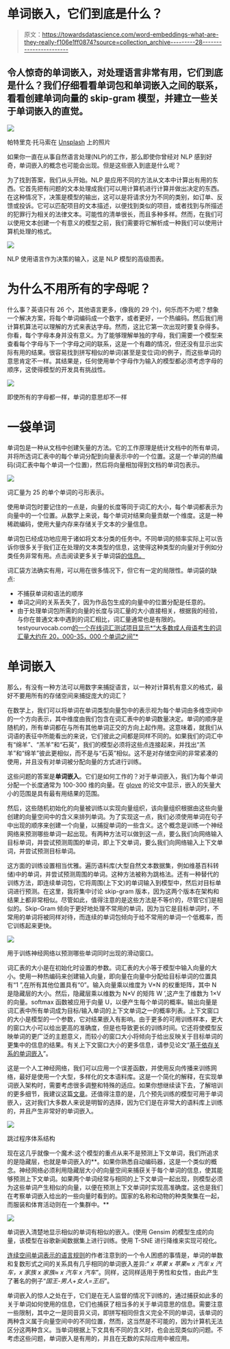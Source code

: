 # 单词嵌入，它们到底是什么？

> 原文：<https://towardsdatascience.com/word-embeddings-what-are-they-really-f106e1ff0874?source=collection_archive---------28----------------------->

## 令人惊奇的单词嵌入，对处理语言非常有用，它们到底是什么？我们仔细看看单词包和单词嵌入之间的联系，看看创建单词向量的 skip-gram 模型，并建立一些关于单词嵌入的直觉。

![](img/7f93be275a5426ce4c012b8e9e190cd6.png)

帕特里克·托马索在 [Unsplash](/s/photos/words?utm_source=unsplash&utm_medium=referral&utm_content=creditCopyText) 上的照片

如果你一直在从事自然语言处理(NLP)的工作，那么即使你曾经对 NLP 感到好奇，单词嵌入的概念也可能会出现。但是这些嵌入到底是什么呢？

为了找到答案，我们从头开始。NLP 是应用不同的方法从文本中计算出有用的东西。它首先把有问题的文本处理成我们可以用计算机进行计算并做出决定的东西。在这种情况下，决策是模型的输出，这可以是将请求分为不同的类别，如订单、反馈或投诉。它可以匹配项目的文本描述，以便找到类似的项目，或者找到与所描述的犯罪行为相关的法律文本。可能性的清单很长，而且多种多样。然而，在我们可以使用文本创建一个有意义的模型之前，我们需要将它解析成一种我们可以使用计算机处理的格式。

![](img/aa0b92359d09028e1e634732a2387a58.png)

NLP 使用语言作为决策的输入，这是 NLP 模型的高级图表。

# 为什么不用所有的字母呢？

什么事？英语只有 26 个，其他语言更多，(像我的 29 个)，何乐而不为呢？想象一个解决方案，将每个单词编码成一个数字，或者更好，一个热编码。然后我们用计算机算法可以理解的方式来表达字母。然而，这比它第一次出现时要复杂得多。你看，每个字母本身并没有意义。为了能够理解单独的字母，我们需要一个模型来查看每个字母与下一个字母之间的联系，这是一个有趣的情况，但还没有显示出实际有用的结果。很容易找到拼写相似的单词(甚至是变位词)的例子，而这些单词的意思肯定不一样。其结果是，任何使用单个字母作为输入的模型都必须考虑字母的顺序，这使得模型的开发具有挑战性。

![](img/47792e183618e8ba2606edcf24a4e931.png)

即使所有的字母都一样，单词的意思却不一样

# 一袋单词

单词包是一种从文档中创建矢量的方法。它的工作原理是统计文档中的所有单词，并将所选词汇表中的每个单词分配到向量表示中的一个位置。这是一个单词的热编码(词汇表中每个单词一个位置)，然后将向量相加得到文档的单词包表示。

![](img/123f11386f3596ea8271199ec0bbbc12.png)

词汇量为 25 的单个单词的弓形表示。

使用单词包时要记住的一点是，向量的长度等同于词汇的大小，每个单词都表示为向量中的一个位置。从数学上来说，每个单词对结果向量贡献一个维度。这是一种稀疏编码，使用大量内存来存储关于文本的少量信息。

单词包已经成功地应用于诸如将文本分类的任务中。不同单词的频率实际上可以告诉你很多关于我们正在处理的文本类型的信息，这使得这种类型的向量对于例如分类任务非常有用。点击阅读更多关于单词袋[的信息。](https://en.wikipedia.org/wiki/Bag-of-words_model)

词汇袋方法确实有用，可以用在很多情况下，但它有一定的局限性。单词袋的缺点:

*   不捕获单词和语法的顺序
*   单词之间的关系丢失了，因为作品包生成的向量中的位置分配是任意的。
*   由于处理单词包所需的向量的长度与词汇量的大小直接相关，根据我的经验，与你在普通文本中遇到的词汇相比，词汇量通常也是有限的。testyourvocab.com[的一个在线词汇测试项目显示*“大多数成人母语考生的词汇量大约在 20，000-35，000 个单词之间”*](http://testyourvocab.com/blog.php)

# 单词嵌入

那么，有没有一种方法可以用数字来捕捉语言，以一种对计算机有意义的格式，最好不要用所有的存储空间来捕捉庞大的词汇？

在数学上，我们可以将单词在单词类型向量包中的表示视为每个单词由多维空间中的一个方向表示，其中维度由我们包含在词汇表中的单词数量决定。单词的顺序是随机的，所有单词都在与所有其他单词正交的方向上起作用。这意味着，就我们从词语的表征中所能看出的来说，它们彼此之间都是同样不同的。如果我们的词汇中有“绵羊”、“羔羊”和“石英”，我们的模型必须将这些点连接起来，并找出“羔羊”和“绵羊”彼此更相似，而不是与“石英”相似。这不是对存储空间的非常紧凑的使用，并且没有对单词被分配向量的方式进行训练。

这些问题的答案是**单词嵌入**。它们是如何工作的？对于单词嵌入，我们为每个单词分配一个长度通常为 100-300 维的向量。在 [glove](https://nlp.stanford.edu/pubs/glove.pdf) 的论文中显示，嵌入的矢量大小的范围是具有最有用结果的范围。

然后，这些随机初始化的向量被训练以实现向量组织，该向量组织根据由这些向量创建的向量空间中的含义来排列单词。为了实现这一点，我们必须使用单词在句子中出现的顺序来创建一个向量，以捕捉单词的一些含义。这个概念是训练一个神经网络来预测哪些单词一起出现。有两种方法可以做到这一点，要么我们向网络输入目标单词，并尝试预测周围的单词，即上下文单词，要么我们向网络输入上下文单词，并尝试预测目标单词。

这方面的训练设置相当优雅。遍历语料库(大型自然文本数据集，例如维基百科转储)中的单词，并尝试预测周围的单词。这种方法被称为跳格法。还有一种替代的训练方法，即连续单词包，它将周围(上下文)的单词输入到模型中，然后对目标单词进行预测。在这里，我将集中讨论 skip-gram 版本，因为这两个版本在架构和结果上都非常相似。尽管如此，值得注意的是这些方法是不等价的，尽管它们是相似的。Skip-Gram 倾向于更好地处理不常用的单词，因为当它是目标单词时，不常用的单词将被同样对待，而连续的单词包倾向于给不常用的单词一个低概率，而它训练起来更快。

![](img/744e806b79e39171acfb5bf9705bdac0.png)

用于训练神经网络以预测哪些单词同时出现的滑动窗口。

词汇表的大小是在初始化时设置的参数。词汇表的大小等于模型中输入向量的大小。使用一种热编码来创建输入向量，即向量在向量中分配给目标单词的位置具有“1 ”,在所有其他位置具有“0”。输入向量乘以维度为 V×N 的权重矩阵，其中 N 是隐藏层的大小。然后，隐藏层乘以维数为 N×V 的矩阵 W ’,这产生了维数为 1×V 的向量。softmax 函数被应用于向量 U，以便产生每个单词的概率。输出向量是词汇表中所有单词成为目标/输入单词的上下文单词之一的概率列表。上下文窗口的大小是模型的一个参数，它对结果嵌入有影响。由于更多的可用训练样本，更大的窗口大小可以给出更高的准确度，但是也导致更长的训练时间。它还将使模型反映单词的更广泛的主题意义，而较小的窗口大小将倾向于给出反映关于目标单词的更集中的信息的结果。有关上下文窗口大小的更多信息，请参见论文“[基于依存关系的单词嵌入](https://www.aclweb.org/anthology/P14-2050/)”。

这是一个人工神经网络，我们可以应用一个误差函数，并使用反向传播来训练网络，最好是使用一个大型，多样化的文本语料库。这是一个简化的解释，在实现单词嵌入架构时，需要考虑很多调整和特殊的适应。如果你想继续读下去，了解培训的更多细节，我建议这篇[文章](/word2vec-skip-gram-model-part-1-intuition-78614e4d6e0b)。还值得注意的是，几个预先训练的模型可用于单词嵌入，这对我们大多数人来说是明智的选择，因为它们是在非常大的语料库上训练的，并且产生非常好的单词嵌入。

![](img/38275631b7ddb2691005d2525a7c69b7.png)

跳过程序体系结构

现在这几乎就像一个魔术:这个模型的重点从来不是预测上下文单词，我们所追求的是隐藏层，也就是单词嵌入的**。如果你熟悉自动编码器，这是一个类似的概念。神经网络必须利用隐藏层大小的向量空间来捕获关于每个单词的信息，使其能够预测上下文单词。如果两个单词经常与相同的上下文单词一起出现，则模型必须为这些单词产生相似的向量，以便在预测上下文单词时实现高准确度。这也是我们在考察单词嵌入给出的一些向量时看到的。国家的名称和动物的种类聚集在一起，而服装和体育活动则在一个集群中。**

![](img/279451e920050f4b4e8e85a4eb834d63.png)

单词嵌入清楚地显示相似的单词有相似的嵌入。(使用 Gensim 的模型生成的向量，该模型在谷歌新闻数据集上进行训练。使用 T-SNE 进行降维来实现可视化。

[连续空间单词表示的语言规则](https://www.aclweb.org/anthology/N13-1090.pdf)的作者注意到的一个令人困惑的事情是，单词的单数和复数形式之间的关系具有几乎相同的单词嵌入差异:“ *x 苹果 x 苹果≈
x 汽车 x 汽车，x 家族 x 家族≈ x 汽车 x 汽车*”。同样，这同样适用于男性和女性，由此产生了著名的例子“*国王-男人+女人=王后*”。

单词嵌入的惊人之处在于，它们是在无人监督的情况下训练的，通过捕获如此多的关于单词如何使用的信息，它们也捕获了相当多的关于单词意思的信息。需要注意一些限制，其中之一是同音异义词，即拼写相同但含义完全不同的单词，该单词的两种含义属于向量空间中的不同位置，然而，这当然是不可能的，因为计算机无法区分这两种含义。当单词根据上下文具有不同的含义时，也会出现类似的问题。不考虑这些问题，单词嵌入是有用的，并且在无数的实际应用中被应用。